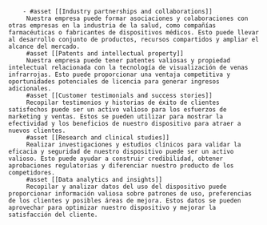         - #asset [[Industry partnerships and collaborations]]
         Nuestra empresa puede formar asociaciones y colaboraciones con otras empresas en la industria de la salud, como compañías farmacéuticas o fabricantes de dispositivos médicos. Esto puede llevar al desarrollo conjunto de productos, recursos compartidos y ampliar el alcance del mercado.
         #asset [[Patents and intellectual property]]
         Nuestra empresa puede tener patentes valiosas y propiedad intelectual relacionada con la tecnología de visualización de venas infrarrojas. Esto puede proporcionar una ventaja competitiva y oportunidades potenciales de licencia para generar ingresos adicionales.
         #asset [[Customer testimonials and success stories]]
         Recopilar testimonios y historias de éxito de clientes satisfechos puede ser un activo valioso para los esfuerzos de marketing y ventas. Estos se pueden utilizar para mostrar la efectividad y los beneficios de nuestro dispositivo para atraer a nuevos clientes.
         #asset [[Research and clinical studies]]
         Realizar investigaciones y estudios clínicos para validar la eficacia y seguridad de nuestro dispositivo puede ser un activo valioso. Esto puede ayudar a construir credibilidad, obtener aprobaciones regulatorias y diferenciar nuestro producto de los competidores.
         #asset [[Data analytics and insights]]
         Recopilar y analizar datos del uso del dispositivo puede proporcionar información valiosa sobre patrones de uso, preferencias de los clientes y posibles áreas de mejora. Estos datos se pueden aprovechar para optimizar nuestro dispositivo y mejorar la satisfacción del cliente.



